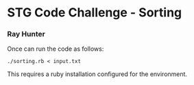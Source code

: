 # STG Code Challenge - Sorting

### Ray Hunter

Once can run the code as follows:

	./sorting.rb < input.txt

This requires a ruby installation configured for the environment.
